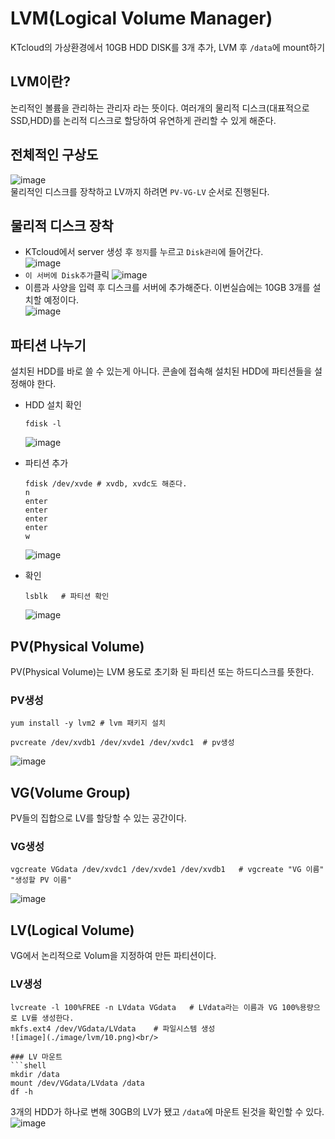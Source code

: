# LVM(Logical Volume Manager)
KTcloud의 가상환경에서 10GB HDD DISK를 3개 추가, LVM 후 `/data`에 mount하기<br/>

## LVM이란?
논리적인 볼륨을 관리하는 관리자 라는 뜻이다. 여러개의 물리적 디스크(대표적으로 SSD,HDD)를 논리적 디스크로 할당하여 유연하게 관리할 수 있게 해준다.<br/>

## 전체적인 구상도
![image](./image/lvm/12.jpg)<br/>
물리적인 디스크를 장착하고 LV까지 하려면 `PV-VG-LV` 순서로 진행된다.<br/>

## 물리적 디스크 장착
- KTcloud에서 server 생성 후 `정지`를 누르고 `Disk관리`에 들어간다.<br/>
![image](./image/lvm/1.png)<br/>
- `이 서버에 Disk추가`클릭
![image](./image/lvm/2.png)<br/>
- 이름과 사양을 입력 후 디스크를 서버에 추가해준다. 이번실습에는 10GB 3개를 설치할 예정이다.<br/>
![image](./image/lvm/3.png)<br/>

## 파티션 나누기
설치된 HDD를 바로 쓸 수 있는게 아니다. 콘솔에 접속해 설치된 HDD에 파티션들을 설정해야 한다.<br/>
- HDD 설치 확인<br/>
    ```shell
    fdisk -l
    ```
    ![image](./image/lvm/4.png)<br/>
- 파티션 추가<br/>
    ```shell
    fdisk /dev/xvde # xvdb, xvdc도 해준다.
    n   
    enter
    enter
    enter
    enter
    w
    ```
    ![image](./image/lvm/5.png)<br/>

- 확인<br/>
    ```shell
    lsblk   # 파티션 확인
    ```
    ![image](./image/lvm/6.png)<br/>

## PV(Physical Volume)
PV(Physical Volume)는 LVM 용도로 초기화 된 파티션 또는 하드디스크를 뜻한다.<br/>
### PV생성
```shell
yum install -y lvm2 # lvm 패키지 설치
```
```shell
pvcreate /dev/xvdb1 /dev/xvde1 /dev/xvdc1  # pv생성
```
![image](./image/lvm/8.png)<br/>

## VG(Volume Group)
PV들의 집합으로 LV를 할당할 수 있는 공간이다.

### VG생성
```shell
vgcreate VGdata /dev/xvdc1 /dev/xvde1 /dev/xvdb1   # vgcreate "VG 이름" "생성할 PV 이름"
```
![image](./image/lvm/9.png)<br/>

## LV(Logical Volume)
VG에서 논리적으로 Volum을 지정하여 만든 파티션이다.

### LV생성
```shell
lvcreate -l 100%FREE -n LVdata VGdata   # LVdata라는 이름과 VG 100%용량으로 LV를 생성한다.
mkfs.ext4 /dev/VGdata/LVdata    # 파일시스템 생성
![image](./image/lvm/10.png)<br/>

### LV 마운트
```shell
mkdir /data
mount /dev/VGdata/LVdata /data
df -h
```
3개의 HDD가 하나로 변해 30GB의 LV가 됐고 `/data`에 마운트 된것을 확인할 수 있다.<br/>
![image](./image/lvm/11.png)<br/>